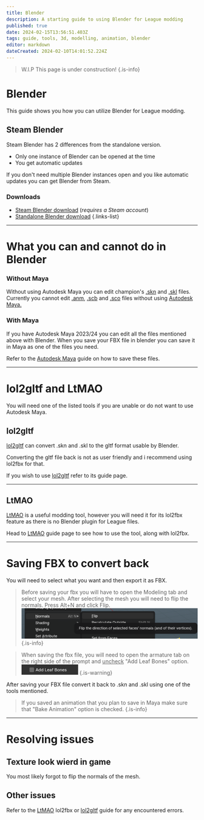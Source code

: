 ```yaml
---
title: Blender
description: A starting guide to using Blender for League modding
published: true
date: 2024-02-15T13:56:51.403Z
tags: guide, tools, 3d, modelling, animation, blender
editor: markdown
dateCreated: 2024-02-10T14:01:52.224Z
---
```


>W.I.P
This page is under construction!
{.is-info}
# Blender
This guide shows you how you can utilize Blender for League modding.
## Steam Blender
<!--IF ANYONE IS EDITING/UPDATING THIS PAGE PLEASE UPDATE THE THINGS MENTIONED IN THE OTHER COMMENTS IN HERE-->
Steam Blender has 2 differences from the standalone version.
- Only one instance of Blender can be opened at the time
- You get automatic updates

If you don't need multiple Blender instances open and you like automatic updates you can get Blender from Steam.

### Downloads
- <a href="https://store.steampowered.com/app/365670/Blender/">Steam Blender download</a> (*requires a Steam account*)
- <a href="https://www.blender.org/download/">Standalone Blender download</a>
{.links-list}

---
# What you can and cannot do in Blender
  ### Without Maya
 <!--ADD EXAMPLES OF ALL MENTIONED FILES AS SCREENSHOTS, CROSS OUT ONES YOU CANT DO IN BLENDER-->
Without using Autodesk Maya you can edit champion's <a href="/en/specific-guide/filetypes#skn">.skn</a> and [.skl](/en/specific-guide/filetypes#skl) files.
Currently you cannot edit <a href="/en/specific-guide/filetypes#anm">.anm</a>, <a href="/en/specific-guide/filetypes#scb">.scb</a> and <a href="/en/specific-guide/filetypes#sco">.sco</a> files without using <a href="/core-guides/tools/maya">Autodesk Maya.</a>
  ### With Maya
If you have Autodesk Maya 2023/24 you can edit all the files mentioned above with Blender.
When you save your FBX file in blender you can save it in Maya as one of the files you need.
 
Refer to the <a href="/core-guides/tools/maya">Autodesk Maya</a> guide on how to save these files.
<!--ADD LINKS WHERE NEEDED-->
---
# lol2gltf and LtMAO
You will need one of the listed tools if you are unable or do not want to use Autodesk Maya.
## lol2gltf
[lol2gltf](/core-guides/tools/lol2gltf) can convert .skn and .skl to the gltf format usable by Blender.

Converting the gltf file back is not as user friendly and i recommend using lol2fbx for that.

If you wish to use [lol2gltf](/core-guides/tools/lol2gltf) refer to its guide page.
<!--ADD LINKS TO EVERYTHING THAT NEEDS TO BE LINKED-->

---

## LtMAO
<!--CHANGE THE LTMAO LINK IF THE PAGE GETS MADE WITH A DIFFERENT LINK-->
<a href="/core-guides/tools/LtMAO">LtMAO</a> is a useful modding tool, however you will need it for its lol2fbx feature as there is no Blender plugin for League files.

Head to <a href="/core-guides/tools/LtMAO">LtMAO</a> guide page to see how to use the tool, along with lol2fbx.

---
# Saving FBX to convert back
You will need to select what you want and then export it as FBX.
>Before saving your fbx you will have to open the Modeling tab and select your mesh.
>After selecting the mesh you will need to flip the normals. Press Alt+N and click Flip.
>![normalsflipp.png](/user-pictures/bud/normalsflipp.png)
>{.is-info}

>When saving the fbx file, you will need to open the armature tab on the right side of the prompt and <ins>uncheck</ins> "Add Leaf Bones" option.
>![leaf-bones.png](/user-pictures/bud/leaf-bones.png)
>{.is-warning}
  
After saving your FBX file convert it back to .skn and .skl using one of the tools mentioned.

  >If you saved an animation that you plan to save in Maya make sure that "Bake Animation" option is checked.
>{.is-info}
  
---
  
 # Resolving issues
  ## Texture look wierd in game
 You most likely forgot to flip the normals of the mesh.
  ## Other issues
  Refer to the <a href="/core-guides/tools/LtMAO">LtMAO</a> lol2fbx or <a href="/core-guides/tools/lol2gltf">lol2gltf</a> guide for any encountered errors.
  <!--ADD LINKS TO STUFF-->
  
  

